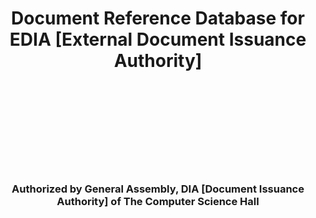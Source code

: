 <h1 align="center">Document Reference Database for EDIA [External Document Issuance Authority]</h1>

<br>
<br>
<br>
<br>
<br>
<br>
<br>
<br>
<h3 align="center">Authorized by General Assembly, DIA [Document Issuance Authority] of The Computer Science Hall</h3>
